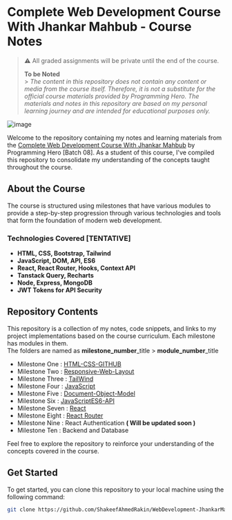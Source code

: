 # Complete Web Development Course With Jhankar Mahbub - Course Notes

> :warning: All graded assignments will be private until the end of the course.
>
> **To be Noted**<br> > _The content in this repository does not contain any content or media from the course itself. Therefore, it is not a substitute for the official course materials provided by Programming Hero. The materials and notes in this repository are based on my personal learning journey and are intended for educational purposes only._

![image](https://github.com/ShakeefAhmedRakin/WebDevelopment-JhankarMahbub/assets/112527326/b62607bc-c2c2-45ee-a9f1-b2acb742ce02)

Welcome to the repository containing my notes and learning materials from the <a href="https://web.programming-hero.com/course-details">Complete Web Development Course With Jhankar Mahbub</a> by Programming Hero [Batch 08].
As a student of this course, I've compiled this repository to consolidate my understanding of the concepts taught throughout the course.

## About the Course

The course is structured using milestones that have various modules to provide a step-by-step progression through various technologies and tools that form the foundation of modern web development.

### Technologies Covered [TENTATIVE]

- **HTML, CSS, Bootstrap, Tailwind**
- **JavaScript, DOM, API, ES6**
- **React, React Router, Hooks, Context API**
- **Tanstack Query, Recharts**
- **Node, Express, MongoDB**
- **JWT Tokens for API Security**

## Repository Contents

This repository is a collection of my notes, code snippets, and links to my project implementations based on the course curriculum. Each milestone has modules in them. <br>
The folders are named as **milestone_number**\_title > **module_number**\_title

- Milestone One : [HTML-CSS-GITHUB](https://github.com/ShakeefAhmedRakin/WebDevelopment-JhankarMahbub/blob/main/1_HTML_CSS_GITHUB/summary.md)
- Milestone Two : [Responsive-Web-Layout](https://github.com/ShakeefAhmedRakin/WebDevelopment-JhankarMahbub/blob/main/2_Responsive_Web_Layout/summary.md)
- Milestone Three : [TailWind](https://github.com/ShakeefAhmedRakin/WebDevelopment-JhankarMahbub/blob/main/3_TailWind/summary.md)
- Milestone Four : [JavaScript](https://github.com/ShakeefAhmedRakin/WebDevelopment-JhankarMahbub/blob/main/4_Javascript/summary.md)
- Milestone Five : [Document-Object-Model](https://github.com/ShakeefAhmedRakin/WebDevelopment-JhankarMahbub/blob/main/5_DOM/summary.md)
- Milestone Six : [JavaScriptES6-API](https://github.com/ShakeefAhmedRakin/WebDevelopment-JhankarMahbub/blob/main/6_JavaScriptES6_API/summary.md)
- Milestone Seven : [React](https://github.com/ShakeefAhmedRakin/WebDevelopment-JhankarMahbub-Notes/tree/main/7_React)
- Milestone Eight : [React Router](https://github.com/ShakeefAhmedRakin/WebDevelopment-JhankarMahbub-Notes/tree/main/8_React_Router_States)
- Milestone Nine : React Authentication **( Will be updated soon )**
- Milestone Ten : Backend and Database

Feel free to explore the repository to reinforce your understanding of the concepts covered in the course.

## Get Started

To get started, you can clone this repository to your local machine using the following command:

```bash
git clone https://github.com/ShakeefAhmedRakin/WebDevelopment-JhankarMahbub-Notes.git
```
